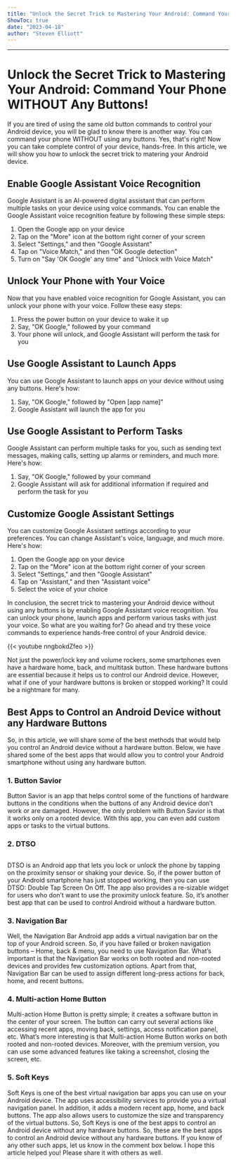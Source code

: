```yaml
---
title: "Unlock the Secret Trick to Mastering Your Android: Command Your Phone WITHOUT Any Buttons!"
ShowToc: true 
date: "2023-04-18"
author: "Steven Elliott"
---
```

*****
# Unlock the Secret Trick to Mastering Your Android: Command Your Phone WITHOUT Any Buttons!

If you are tired of using the same old button commands to control your Android device, you will be glad to know there is another way. You can command your phone WITHOUT using any buttons. Yes, that's right! Now you can take complete control of your device, hands-free. In this article, we will show you how to unlock the secret trick to matering your Android device.

## Enable Google Assistant Voice Recognition

Google Assistant is an AI-powered digital assistant that can perform multiple tasks on your device using voice commands. You can enable the Google Assistant voice recognition feature by following these simple steps:

1. Open the Google app on your device
2. Tap on the "More" icon at the bottom right corner of your screen
3. Select "Settings," and then "Google Assistant"
4. Tap on "Voice Match," and then "OK Google detection"
5. Turn on "Say 'OK Google' any time" and "Unlock with Voice Match"

## Unlock Your Phone with Your Voice

Now that you have enabled voice recognition for Google Assistant, you can unlock your phone with your voice. Follow these easy steps:

1. Press the power button on your device to wake it up
2. Say, "OK Google," followed by your command
3. Your phone will unlock, and Google Assistant will perform the task for you

## Use Google Assistant to Launch Apps

You can use Google Assistant to launch apps on your device without using any buttons. Here's how:

1. Say, "OK Google," followed by "Open [app name]"
2. Google Assistant will launch the app for you

## Use Google Assistant to Perform Tasks

Google Assistant can perform multiple tasks for you, such as sending text messages, making calls, setting up alarms or reminders, and much more. Here's how:

1. Say, "OK Google," followed by your command
2. Google Assistant will ask for additional information if required and perform the task for you

## Customize Google Assistant Settings

You can customize Google Assistant settings according to your preferences. You can change Assistant's voice, language, and much more. Here's how:

1. Open the Google app on your device
2. Tap on the "More" icon at the bottom right corner of your screen
3. Select "Settings," and then "Google Assistant"
4. Tap on "Assistant," and then "Assistant voice"
5. Select the voice of your choice

In conclusion, the secret trick to mastering your Android device without using any buttons is by enabling Google Assistant voice recognition. You can unlock your phone, launch apps and perform various tasks with just your voice. So what are you waiting for? Go ahead and try these voice commands to experience hands-free control of your Android device.

{{< youtube nngbokdZfeo >}} 



Not just the power/lock key and volume rockers, some smartphones even have a hardware home, back, and multitask button. These hardware buttons are essential because it helps us to control our Android device. However, what if one of your hardware buttons is broken or stopped working? It could be a nightmare for many.

 
## Best Apps to Control an Android Device without any Hardware Buttons


So, in this article, we will share some of the best methods that would help you control an Android device without a hardware button. Below, we have shared some of the best apps that would allow you to control your Android smartphone without using any hardware button.

 
### 1. Button Savior



Button Savior is an app that helps control some of the functions of hardware buttons in the conditions when the buttons of any Android device don’t work or are damaged.
However, the only problem with Button Savior is that it works only on a rooted device. With this app, you can even add custom apps or tasks to the virtual buttons.

 
### 2. DTSO
 
## 


DTSO is an Android app that lets you lock or unlock the phone by tapping on the proximity sensor or shaking your device. So, if the power button of your Android smartphone has just stopped working, then you can use DTSO: Double Tap Screen On Off.
The app also provides a re-sizable widget for users who don’t want to use the proximity unlock feature. So, it’s another best app that can be used to control Android without a hardware button.

 
### 3. Navigation Bar



Well, the Navigation Bar Android app adds a virtual navigation bar on the top of your Android screen. So, if you have failed or broken navigation buttons – Home, back & menu, you need to use Navigation Bar.
What’s important is that the Navigation Bar works on both rooted and non-rooted devices and provides few customization options. Apart from that, Navigation Bar can be used to assign different long-press actions for back, home, and recent buttons.

 
### 4. Multi-action Home Button



Multi-action Home Button is pretty simple; it creates a software button in the center of your screen. The button can carry out several actions like accessing recent apps, moving back, settings, access notification panel, etc.
What’s more interesting is that Multi-action Home Button works on both rooted and non-rooted devices. Moreover, with the premium version, you can use some advanced features like taking a screenshot, closing the screen, etc.

 
### 5. Soft Keys



Soft Keys is one of the best virtual navigation bar apps you can use on your Android device. The app uses accessibility services to provide you a virtual navigation panel. In addition, it adds a modern recent app, home, and back buttons.
The app also allows users to customize the size and transparency of the virtual buttons. So, Soft Keys is one of the best apps to control an Android device without any hardware buttons.
So, these are the best apps to control an Android device without any hardware buttons. If you know of any other such apps, let us know in the comment box below. I hope this article helped you! Please share it with others as well.




